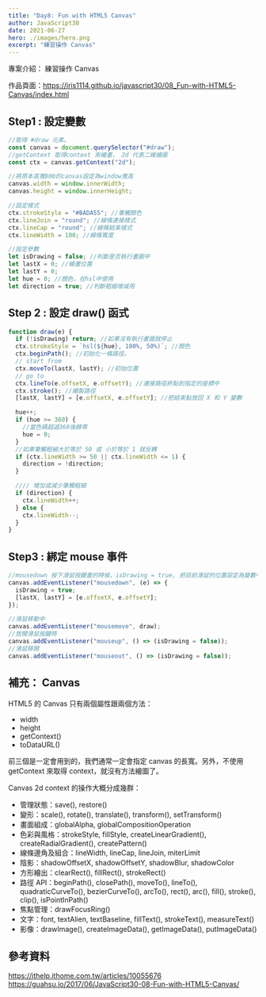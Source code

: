 ```yaml
---
title: "Day8: Fun with HTML5 Canvas"
author: JavaScript30
date: 2021-06-27
hero: ./images/hero.png
excerpt: "練習操作 Canvas"
---
```


專案介紹： 練習操作 Canvas

作品頁面：https://iris1114.github.io/javascript30/08_Fun-with-HTML5-Canvas/index.html

## Step1 : 設定變數

```javascript
//取得 #draw 元素。
const canvas = document.querySelector("#draw");
//getContext 取得context 來繪畫， 2d 代表二維繪圖
const ctx = canvas.getContext("2d");

//將原本高寬800的canvas設定為window寬高
canvas.width = window.innerWidth;
canvas.height = window.innerHeight;

//設定樣式
ctx.strokeStyle = "#BADA55"; //筆觸顏色
ctx.lineJoin = "round"; //線條連接樣式
ctx.lineCap = "round"; //線條結束樣式
ctx.lineWidth = 100; //線條寬度

//設定參數
let isDrawing = false; //判斷是否執行畫圖中
let lastX = 0; //繪畫位置
let lastY = 0;
let hue = 0; //顏色，在hsl中使用
let direction = true; //判斷粗細增減用
```

## Step 2 : 設定 draw() 函式

```javascript
function draw(e) {
  if (!isDrawing) return; //如果沒有執行畫圖就停止
  ctx.strokeStyle = `hsl(${hue}, 100%, 50%)`; //顏色
  ctx.beginPath(); //初始化一條路徑。
  // start from
  ctx.moveTo(lastX, lastY); //初始位置
  // go to
  ctx.lineTo(e.offsetX, e.offsetY); //連接路徑終點到指定的座標中
  ctx.stroke(); //繪製路徑
  [lastX, lastY] = [e.offsetX, e.offsetY]; //把結束點放回 X 和 Y 變數

  hue++;
  if (hue >= 360) {
    //當色碼超過360後歸零
    hue = 0;
  }
  //如果筆觸粗細大於等於 50 或 小於等於 1 就反轉
  if (ctx.lineWidth >= 50 || ctx.lineWidth <= 1) {
    direction = !direction;
  }

  //// 增加或減少筆觸粗細
  if (direction) {
    ctx.lineWidth++;
  } else {
    ctx.lineWidth--;
  }
}
```

## Step3 : 綁定 mouse 事件

```javascript
//mousedown 按下滑鼠按鍵畫的時候，isDrawing = true, 把目前滑鼠的位置設定為變數中的X、Y
canvas.addEventListener("mousedown", (e) => {
  isDrawing = true;
  [lastX, lastY] = [e.offsetX, e.offsetY];
});

//滑鼠移動中
canvas.addEventListener("mousemove", draw);
//放開滑鼠按鍵時
canvas.addEventListener("mouseup", () => (isDrawing = false));
//滑鼠移開
canvas.addEventListener("mouseout", () => (isDrawing = false));
```

## 補充： Canvas

HTML5 的 Canvas 只有兩個屬性跟兩個方法：

- width
- height
- getContext()
- toDataURL()

前三個是一定會用到的，我們通常一定會指定 canvas 的長寬。另外，不使用 getContext 來取得 context，就沒有方法繪圖了。

Canvas 2d context 的操作大概分成幾群：

- 管理狀態：save(), restore()
- 變形：scale(), rotate(), translate(), transform(), setTransform()
- 畫面組成：globalAlpha, globalCompositionOperation
- 色彩與風格：strokeStyle, fillStyle, createLinearGradient(), createRadialGradient(), createPattern()
- 線條邊角及組合：lineWidth, lineCap, lineJoin, miterLimit
- 陰影：shadowOffsetX, shadowOffsetY, shadowBlur, shadowColor
- 方形繪出：clearRect(), fillRect(), strokeRect()
- 路徑 API：beginPath(), closePath(), moveTo(), lineTo(), quadraticCurveTo(), bezierCurveTo(), arcTo(), rect(), arc(), fill(), stroke(), clip(), isPointInPath()
- 焦點管理：drawFocusRing()
- 文字：font, textAlien, textBaseline, fillText(), strokeText(), measureText()
- 影像：drawImage(), createImageData(), getImageData(), putImageData()

## 參考資料

https://ithelp.ithome.com.tw/articles/10055676
https://guahsu.io/2017/06/JavaScript30-08-Fun-with-HTML5-Canvas/
